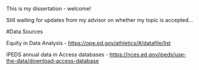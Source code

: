This is my dissertation - welcome!

Still waiting for updates from my advisor on whether my topic is accepted...

#Data Sources

Equity in Data Analysis - https://ope.ed.gov/athletics/#/datafile/list

IPEDS annual data in Access databases - https://nces.ed.gov/ipeds/use-the-data/download-access-database

